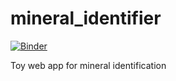 # mineral_identifier

[![Binder](https://mybinder.org/badge_logo.svg)](https://mybinder.org/v2/gh/arampacha/mineral_identifier/master?urlpath=%2Fvoila%2Frender%2Fmineral_identifier_app.ipynb)

Toy web app for mineral identification
